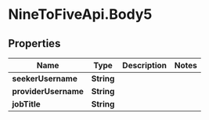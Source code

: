 # NineToFiveApi.Body5

## Properties
Name | Type | Description | Notes
------------ | ------------- | ------------- | -------------
**seekerUsername** | **String** |  | 
**providerUsername** | **String** |  | 
**jobTitle** | **String** |  | 


